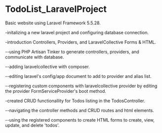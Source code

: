 # TodoList_LaravelProject
Basic website using Laravel Framework 5.5.28.

 -initalizing a new laravel project and configuring database connection.

 -introduction Controllers, Providers, and LaravelCollective Forms & HTML.

  --using PHP Artisan Tinker to generate controllers, providers, and communicate with database.

  --adding laravelcollective with composer.

  --editing laravel's config/app document to add to provider and alias list.

  --registering custom components with laravelcollective provider by editing the provider FormServiceProvider's boot method.

 -created CRUD functionallity for Todos listing in the TodosController.

  --navigating the controller methods and CRUD routes and html elements.
  
  --using the registered components to create HTML forms to create, view, update, and delete 'todos'.
